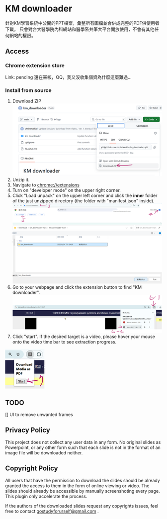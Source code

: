 # KM downloader
針對KM學習系統中公開的PPT檔案，彙整所有圖檔並合併成完整的PDF供使用者下載。
只會對台大醫學院內科網站和醫學系共筆大平台開放使用，不會有其他任何網站的權限。

## Access
### Chrome extension store
Link: pending
還在審核，QQ，我又沒收集個資為什麼這麼難過...

### Install from source
1. Download ZIP
![alt text](assets/src_step0.png)
2. Unzip it.
3. Navigate to [chrome://extensions](chrome://extensions)
4. Turn on "developer mode" on the upper right corner.
5. Click "Load unpack" on the upper left corner and click the **inner** folder of the just unzipped directory (the folder with "manifest.json" inside).
![alt text](assets/src_step2-5.png)
![alt text](assets/src_step5.png)
6. Go to your webpage and click the extension button to find "KM downloader".
![alt text](assets/src_step6.png)
7. Click "start". If the desired target is a video, please hover your mouse onto the video time bar to see extraction progress.
<img src="assets/src_step7.png" alt="alt text" width="25%">

## TODO
[] UI to remove unwanted frames

## Privacy Policy
This project does not collect any user data in any form. No original slides as Powerpoint, or any other form such that each slide is not in the format of an image file will be downloaded neither.

## Copyright Policy
All users that have the permission to download the slides should be already granted the access to them in the form of online viewing or video. The slides should already be accessible by manually screenshoting every page. This plugin only accelerate the process.

If the authors of the  downloaded slides request any copyrights issues, feel free to contact gostudyforurself@gmail.com .
